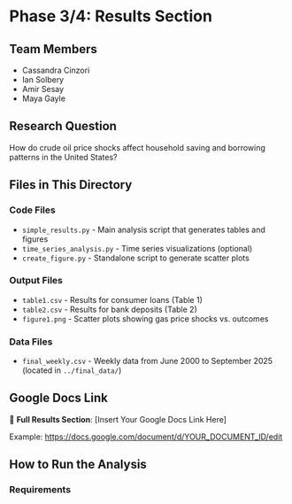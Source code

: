 # Phase 3/4: Results Section

## Team Members
- Cassandra Cinzori
- Ian Solbery
- Amir Sesay
- Maya Gayle

## Research Question
How do crude oil price shocks affect household saving and borrowing patterns in the United States?

## Files in This Directory

### Code Files
- `simple_results.py` - Main analysis script that generates tables and figures
- `time_series_analysis.py` - Time series visualizations (optional)
- `create_figure.py` - Standalone script to generate scatter plots

### Output Files
- `table1.csv` - Results for consumer loans (Table 1)
- `table2.csv` - Results for bank deposits (Table 2)
- `figure1.png` - Scatter plots showing gas price shocks vs. outcomes

### Data Files
- `final_weekly.csv` - Weekly data from June 2000 to September 2025 (located in `../final_data/`)

## Google Docs Link
📄 **Full Results Section**: [Insert Your Google Docs Link Here]

Example: https://docs.google.com/document/d/YOUR_DOCUMENT_ID/edit

## How to Run the Analysis

### Requirements
```bash
